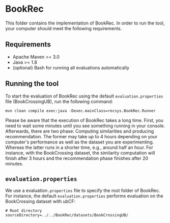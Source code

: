 # BookRec 

This folder contains the implementation of BookRec. In order to run the tool, your computer should meet the following requirements.

## Requirements

  - Apache Maven >= 3.0
  - Java >= 1.8
  - (optional) Bash for running all evaluations automatically

## Running the tool
To start the evaluation of BookRec using the default `evaluation.properties` file (BookCrossingUB), run the following command:

```
mvn clean compile exec:java -Dexec.mainClass=recsys.BookRec.Runner
```
Please be aware that the execution of BookRec takes a long time. First, you need to wait some minutes until you see something running in your console. Afterwards, there are two phase: Computing similarities and producing recommendation. The former may take up to 4 hours depending on your computer's performance as well as the dataset you are experimenting. Whereas the latter runs in a shorter time, e.g., around half an hour. For instance, with the BookCrossing dataset, the similarity computation will finish after 3 hours and the recommendation phase finishes after 20 minutes.

## `evaluation.properties`
We use a evaluation`.properties` file to specify the root folder of BookRec. For instance, the default `evaluation.properties` performs evaluation on the BookCrossing dataset with ubCF:

```
# Root directory
sourceDirectory=../../BookRec/datasets/BookCrossingUB/

```
